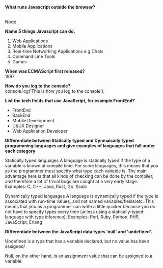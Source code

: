 <b>What runs Javascript outside the browser?</b>

<br>Node


<b>Name 5 things Javascript can do.</b>
<ol>
<li>Web Applications</li>
<li>Mobile Applications</li>
<li>Real-time Networking Applications e.g Chats</li>
<li>Command Line Tools</li>
<li>Games </li>
</ol>

<b>When was ECMAScript first released?</b>
<br>1997


<b>How do you log to the console?</b>
<br>console.log('This is how you log to the console');

<b>List the tech fields that use JavaScript, for example FrontEnd?</b>
<ul>
<li>FrontEnd</li>
<li>BackEnd</li>
<li>Mobile Development</li>
<li>UI/UX Designer</li>
<li>Web Application Developer </li>
</ul>

<b>Differentiate between Statically typed and Dynmaically typed programming languages and give examples of languages that fall under each category</b>

<p>Statically typed languages
A language is statically typed if the type of a variable is known at compile time. For some languages, this means that you as the programmer must specify what type each variable is. The main advantage here is that all kinds of checking can be done by the compiler, and therefore a lot of trivial bugs are caught at a very early stage.
Examples: C, C++, Java, Rust, Go, Scala</p>

<p>Dynamically typed languages
A language is dynamically typed if the type is associated with run-time values, and not named variables/fields/etc. This means that you as a programmer can write a little quicker because you do not have to specify types every time (unless using a statically-typed language with type inference).
Examples: Perl, Ruby, Python, PHP, JavaScript, Erlang</p>


<b>Differentiate between the JavaScript data types 'null' and 'undefined'.</b>
<p>
Undefined is a type that has a variable declared, but no value has been assigned/<p>

<p>Null, on the other hand, is an assignment value that can be assigned to a variable.</p>

